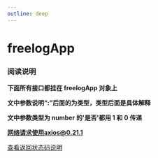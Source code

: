 ```yaml
---
outline: deep
---
```


# freelogApp

### 阅读说明

**下面所有接口都挂在 freelogApp 对象上**

**文中参数说明“:”后面的为类型，类型后面是具体解释**

**文中参数类型为 number 的'是否'都用 1 和 0 传递**

**网络请求使用axios@0.21.1**

[查看返回状态码说明](/api/#ret-一级状态码)







